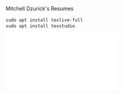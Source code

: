 Mitchell Dzurick's Resumes

```
sudo apt install texlive-full
sudo apt install texstudio
```


![Resume](Dzurick_Mitchell_Resume.pdf?raw=true)
